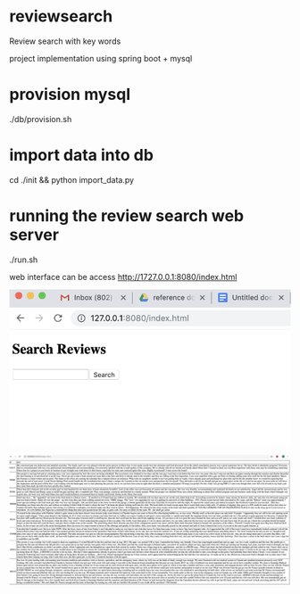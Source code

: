# reviewsearch
Review search with key words

project implementation using spring boot + mysql

# provision mysql

./db/provision.sh

# import data into db
cd ./init && python import_data.py

# running the review search web server

./run.sh

web interface can be access http://1727.0.0.1:8080/index.html

![Alt text](https://github.com/jingnanzhu/reviewsearch/blob/master/Screen%20Shot%202019-07-09%20at%206.59.03%20PM.png "input web ")


![Alt text](https://github.com/jingnanzhu/reviewsearch/blob/master/Screen%20Shot%202019-07-09%20at%206.59.37%20PM.png "result ")

